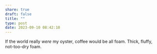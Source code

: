 ```yaml
---
share: true
draft: false
title: ""
type: post
date: 2023-09-10 08:42:10
---
```


If the world really _were_ my oyster, coffee would be all foam. Thick, fluffy, not-too-dry foam. 
